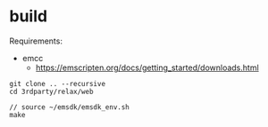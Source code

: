 # build
Requirements:
- emcc
    - https://emscripten.org/docs/getting_started/downloads.html

```
git clone .. --recursive
cd 3rdparty/relax/web

// source ~/emsdk/emsdk_env.sh
make
```
